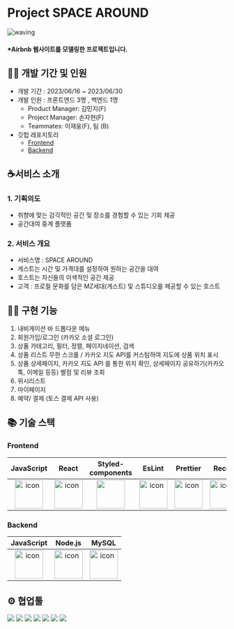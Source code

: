 # Project SPACE AROUND
![waving](https://capsule-render.vercel.app/api?type=waving&height=200&fontAlignY=40&text=SPACEAROUND&color=gradient)
#### \*Airbnb  웹사이트를 모델링한 프로젝트입니다.
## 👩‍💻 개발 기간 및 인원
- 개발 기간 : 2023/06/16 ~ 2023/06/30
- 개발 인원 : 프론트엔드 3명 , 백엔드 1명
  - Product Manager: 김민지(F)
  - Project Manager: 손자현(F)
  - Teammates: 이재웅(F), 팀 (B)
- 깃헙 레포지토리
  - [Frontend](https://github.com/wecode-bootcamp-korea/46-1st-Code200-frontend.git)
  - [Backend](https://github.com/wecode-bootcamp-korea/46-1st-Code200-backend.git)
## ☕️서비스 소개
### 1. 기획의도
- 취향에 맞는 감각적인 공간 및 장소를 경험할 수 있는 기회 제공
- 공간대여 중계 플랫폼

### 2. 서비스 개요
- 서비스명 : SPACE AROUND
- 게스트는 시간 및 가격대를 설정하여 원하는 공간을 대여
- 호스트는 자신들의 이색적인 공간 제공
- 고객 : 프로필 문화를 담은 MZ세대(게스트) 및 스튜디오를 제공할 수 있는 호스트
  
## 🏋️‍♀️ 구현 기능
1. 내비게이션 바 드롭다운 메뉴
2. 회원가입/로그인 (카카오 소셜 로그인)
3. 상품 카테고리, 필터, 정렬, 페이지네이션, 검색
4. 상품 리스트 무한 스크롤 / 카카오 지도 API를 커스텀하여 지도에 상품 위치 표시
5. 상품 상세페이지, 카카오 지도 API 를 통한 위치 확인, 상세페이지 공유하기(카카오톡, 이메일 등등) 별점 및 리뷰 조회
6. 위시리스트
7. 마이페이지
8. 예약/ 결제 (토스 결제 API 사용)

## 📚 기술 스택

### Frontend

|                                             JavaScript                                             |                                                 React                                                 |                                              Styled-components                                               |                                                 EsLint                                                 |                                                 Prettier                                                 |                                              Recoil
| :------------------------------------------------------------------------------------------------: | :---------------------------------------------------------------------------------------------------: | :---------------------------------------------------------------------------------------------: | :----------------------------------------------------------------------------------------------------: | :------------------------------------------------------------------------------------------------------: | :----------------------------------------------------------------------------------------------------: |
| <img src="https://techstack-generator.vercel.app/js-icon.svg" alt="icon" width="65" height="65" /> | <img src="https://techstack-generator.vercel.app/react-icon.svg" alt="icon" width="65" height="65" /> | <img src="https://camo.githubusercontent.com/13ee855194ed32dcc5ce968c31510f1e2171e7bf19f7cc5db69193d8ad03275b/68747470733a2f2f6d69726f2e6d656469756d2e636f6d2f76322f726573697a653a6669743a3438302f312a496f686e7732614f513545426768566f714b413756412e706e67" width="65" height="65" /></div> | <img src="https://techstack-generator.vercel.app/eslint-icon.svg" alt="icon" width="65" height="65" /> | <img src="https://techstack-generator.vercel.app/prettier-icon.svg" alt="icon" width="65" height="65" /> |<img src="https://img1.daumcdn.net/thumb/R800x0/?scode=mtistory2&fname=https%3A%2F%2Fblog.kakaocdn.net%2Fdn%2FbIIBwO%2Fbtrc2Lw7HBs%2FP4hJVVvKkEGfDu9XRzkiq1%2Fimg.png" alt="icon" width="65" height="65" /> |


### Backend

|                                             JavaScript                                             |                                                Node.js                                                |                                                    MySQL                                                     |
| :------------------------------------------------------------------------------------------------: | :---------------------------------------------------------------------------------------------------: | :----------------------------------------------------------------------------------------------------------: |
| <img src="https://techstack-generator.vercel.app/js-icon.svg" alt="icon" width="65" height="65" /> | <img src="https://techstack-generator.vercel.app/nginx-icon.svg" alt="icon" width="65" height="65" /> | <img src="https://techstack-generator.vercel.app/mysql-icon.svg" alt="icon" width="65" height="65" /> </div> |

## ⚙️ 협업툴

<div>
<img src="https://img.shields.io/badge/Git-F05032?style=flat&logo=Git&logoColor=white"/>
<img src="https://img.shields.io/badge/GitHub-181717?style=flat&logo=GitHub&logoColor=white"/>
<img src="https://img.shields.io/badge/Slack-4A154B?style=flat&logo=Slack&logoColor=white"/>
<img src="https://img.shields.io/badge/Trello-0052CC?style=flat&logo=Trello&logoColor=white"/>
<img src="https://img.shields.io/badge/Notion-000000?style=flat&logo=Notion&logoColor=white"/>
<img src="https://img.shields.io/badge/Figma-F24E1E?style=flat&logo=Figma&logoColor=white"/>
<img src="https://img.shields.io/badge/VSCode-007ACC?style=flat&logo=Visual Studio Code&logoColor=white"/>
</div>
